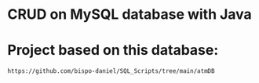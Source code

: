 # CRUD on MySQL database with Java

# Project based on this database:
    https://github.com/bispo-daniel/SQL_Scripts/tree/main/atmDB